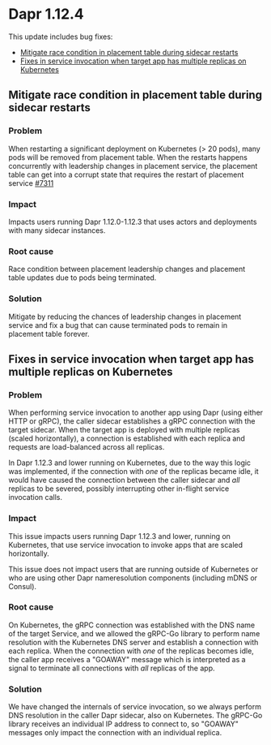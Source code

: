 # Dapr 1.12.4

This update includes bug fixes:

- [Mitigate race condition in placement table during sidecar restarts](#mitigate-race-condition-in-placement-table-during-sidecar-restarts)
- [Fixes in service invocation when target app has multiple replicas on Kubernetes](#fixes-in-service-invocation-when-target-app-has-multiple-replicas-on-kubernetes)

## Mitigate race condition in placement table during sidecar restarts

### Problem

When restarting a significant deployment on Kubernetes (> 20 pods), many pods will be removed from placement table. When the restarts happens concurrently with leadership changes in placement service, the placement table can get into a corrupt state that requires the restart of placement service [#7311](https://github.com/dapr/dapr/issues/7311)

### Impact

Impacts users running Dapr 1.12.0-1.12.3 that uses actors and deployments with many sidecar instances.

### Root cause

Race condition between placement leadership changes and placement table updates due to pods being terminated.

### Solution

Mitigate by reducing the chances of leadership changes in placement service and fix a bug that can cause terminated pods to remain in placement table forever.

## Fixes in service invocation when target app has multiple replicas on Kubernetes

### Problem

When performing service invocation to another app using Dapr (using either HTTP or gRPC), the caller sidecar establishes a gRPC connection with the target sidecar. When the target app is deployed with multiple replicas (scaled horizontally), a connection is established with each replica and requests are load-balanced across all replicas.

In Dapr 1.12.3 and lower running on Kubernetes, due to the way this logic was implemented, if the connection with _one_ of the replicas became idle, it would have caused the connection between the caller sidecar and _all_ replicas to be severed, possibly interrupting other in-flight service invocation calls.

### Impact

This issue impacts users running Dapr 1.12.3 and lower, running on Kubernetes, that use service invocation to invoke apps that are scaled horizontally.

This issue does not impact users that are running outside of Kubernetes or who are using other Dapr nameresolution components (including mDNS or Consul).

### Root cause

On Kubernetes, the gRPC connection was established with the DNS name of the target Service, and we allowed the gRPC-Go library to perform name resolution with the Kubernetes DNS server and establish a connection with each replica. When the connection with _one_ of the replicas becomes idle, the caller app receives a "GOAWAY" message which is interpreted as a signal to terminate all connections with _all_ replicas of the app.

### Solution

We have changed the internals of service invocation, so we always perform DNS resolution in the caller Dapr sidecar, also on Kubernetes. The gRPC-Go library receives an individual IP address to connect to, so "GOAWAY" messages only impact the connection with an individual replica.
